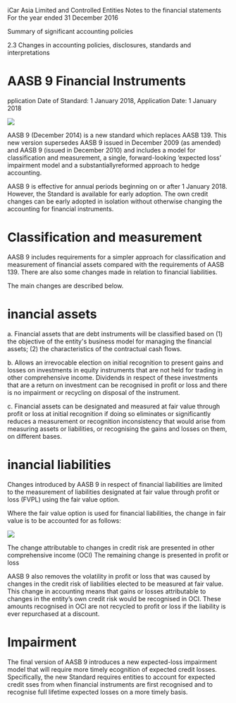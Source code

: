 iCar Asia Limited and Controlled Entities Notes to the financial statements For the year ended 31 December 2016  

Summary of significant accounting policies  

2.3 Changes in accounting policies, disclosures, standards and interpretations  

# AASB 9 Financial Instruments  

pplication Date of Standard: 1 January 2018, Application Date: 1 January 2018  

![](tmppo3250n_/0baf62d068425dcb43477957e588c29cabd8447cb2c7a454c6b9d0d79f8635df.jpg)  

AASB 9 (December 2014) is a new standard which replaces AASB 139. This new version supersedes AASB 9 issued in December 2009 (as amended) and AASB 9 (issued in December 2010) and includes a model for classification and measurement, a single, forward-looking ‘expected loss’ impairment model and a substantiallyreformed approach to hedge accounting.  

AASB 9 is effective for annual periods beginning on or after 1 January 2018. However, the Standard is available for early adoption. The own credit changes can be early adopted in isolation without otherwise changing the accounting for financial instruments.  

# Classification and measurement  

AASB 9 includes requirements for a simpler approach for classification and measurement of financial assets compared with the requirements of AASB 139. There are also some changes made in relation to financial liabilities.  

The main changes are described below.  

# inancial assets  

a. Financial assets that are debt instruments will be classified based on (1) the objective of the entity's business model for managing the financial assets; (2) the characteristics of the contractual cash flows.  

b. Allows an irrevocable election on initial recognition to present gains and losses on investments in equity instruments that are not held for trading in other comprehensive income. Dividends in respect of these investments that are a return on investment can be recognised in profit or loss and there is no impairment or recycling on disposal of the instrument.  

c. Financial assets can be designated and measured at fair value through profit or loss at initial recognition if doing so eliminates or significantly reduces a measurement or recognition inconsistency that would arise from measuring assets or liabilities, or recognising the gains and losses on them, on different bases.  

# inancial liabilities  

Changes introduced by AASB 9 in respect of financial liabilities are limited to the measurement of liabilities designated at fair value through profit or loss (FVPL) using the fair value option.  

Where the fair value option is used for financial liabilities, the change in fair value is to be accounted for as follows:  

![](tmppo3250n_/666f01526ae006092b4c142f48d769d22a74262345257342ab3bee7637cceca2.jpg)  

The change attributable to changes in credit risk are presented in other comprehensive income (OCI) The remaining change is presented in profit or loss  

AASB 9 also removes the volatility in profit or loss that was caused by changes in the credit risk of liabilities elected to be measured at fair value. This change in accounting means that gains or losses attributable to changes in the entity’s own credit risk would be recognised in OCI. These amounts recognised in OCI are not recycled to profit or loss if the liability is ever repurchased at a discount.  

# Impairment  

The final version of AASB 9 introduces a new expected-loss impairment model that will require more timely ecognition of expected credit losses. Specifically, the new Standard requires entities to account for expected credit sses from when financial instruments are first recognised and to recognise full lifetime expected losses on a more timely basis.  